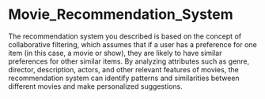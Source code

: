 # Movie_Recommendation_System
The recommendation system you described is based on the concept of collaborative filtering, which assumes that if a user has a preference for one item (in this case, a movie or show), they are likely to have similar preferences for other similar items.
By analyzing attributes such as genre, director, description, actors, and other relevant features of movies, the recommendation system can identify patterns and similarities between different movies and make personalized suggestions.

